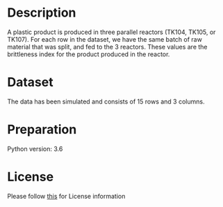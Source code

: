 # Description
A plastic product is produced in three parallel reactors (TK104, TK105, or TK107). For each row in the dataset, we have the same batch of raw material that was split, and fed to the 3 reactors. These values are the brittleness index for the product produced in the reactor.

# Dataset
The data has been simulated and consists of 15 rows and 3 columns.

# Preparation
Python version: 3.6 

# License
Please follow [this](https://creativecommons.org/licenses/by-sa/4.0/) for License information
